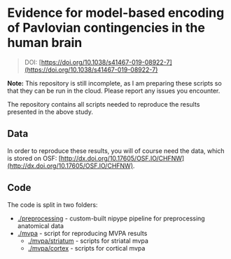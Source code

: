 # Evidence for model-based encoding of Pavlovian contingencies in the human brain

> DOI: [https://doi.org/10.1038/s41467-019-08922-7](https://doi.org/10.1038/s41467-019-08922-7)

**Note:** This repository is still incomplete, as I am preparing these scripts so that they can be run in the cloud. Please report any issues you encounter.

The repository contains all scripts needed to reproduce the results presented in the above study. 

## Data

In order to reproduce these results, you will of course need the data, which is stored on OSF: [http://dx.doi.org/10.17605/OSF.IO/CHFNW](http://dx.doi.org/10.17605/OSF.IO/CHFNW).

## Code

The code is split in two folders:
- [./preprocessing](preprocessing) - custom-built nipype pipeline for preprocessing anatomical data
- [./mvpa](mvpa) - script for reproducing MVPA results
  - [./mvpa/striatum](mvpa/striatum) - scripts for striatal mvpa
  - [./mvpa/cortex](mvpa/cortex) - scripts for cortical mvpa
